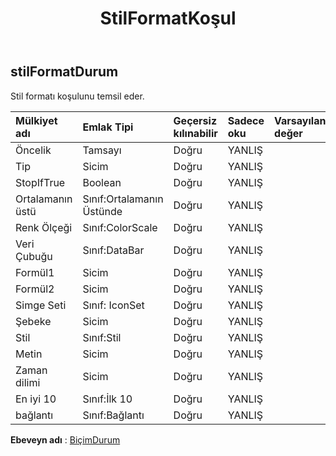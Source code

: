 ﻿---
title: StilFormatKoşul
second_title: Aspose.Cells Cloud Documen
type: docs
url: /tr/specification/model/styleformatcondition/
description: "Aspose.Cells Bulut modeli spesifikasyonu: StyleFormatCondition. Açma, oluşturma, düzenleme, bölme, birleştirme, karşılaştırma ve dönüştürme gibi özelliklerle Excel ve diğer elektronik tablo belgelerini zahmetsizce yönetin"
kwords: Excel, Office, Elektronik Tablo, Cloud REST API, StyleFormatCondition
weight: 50
---
## **stilFormatDurum**

 Stil formatı koşulunu temsil eder.

| Mülkiyet adı| Emlak Tipi| Geçersiz kılınabilir| Sadece oku| Varsayılan değer| Tanım|
|:- |:- |:- |:- |:- |:- |
| Öncelik| Tamsayı| Doğru| YANLIŞ|||
| Tip| Sicim| Doğru| YANLIŞ|||
| StopIfTrue| Boolean| Doğru| YANLIŞ|||
| Ortalamanın üstü| Sınıf:Ortalamanın Üstünde| Doğru| YANLIŞ|||
| Renk Ölçeği| Sınıf:ColorScale| Doğru| YANLIŞ|||
| Veri Çubuğu| Sınıf:DataBar| Doğru| YANLIŞ|||
| Formül1| Sicim| Doğru| YANLIŞ|||
| Formül2| Sicim| Doğru| YANLIŞ|||
| Simge Seti| Sınıf: IconSet| Doğru| YANLIŞ|||
| Şebeke| Sicim| Doğru| YANLIŞ|||
| Stil| Sınıf:Stil| Doğru| YANLIŞ|||
| Metin| Sicim| Doğru| YANLIŞ|||
| Zaman dilimi| Sicim| Doğru| YANLIŞ|||
| En iyi 10| Sınıf:İlk 10| Doğru| YANLIŞ|||
| bağlantı| Sınıf:Bağlantı| Doğru| YANLIŞ|||

**Ebeveyn adı** : [BiçimDurum](/specification/model/formatcondition)

